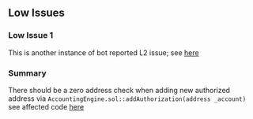 [L2]: https://github.com/code-423n4/2023-10-opendollar/blob/main/bot-report.md#l2-missing-checks-for-address-0-when-assigning-values-to-address-state-variables
[L2 Snippet]: https://github.com/open-dollar/od-contracts/blob/dev/src/contracts/AccountingEngine.sol#L37-L39

## Low Issues
### Low Issue 1
This is another instance of bot reported L2 issue; see [here][L2] 

### Summary
There should be a zero address check when adding new authorized address via ```AccountingEngine.sol::addAuthorization(address _account)``` see affected code [here][L2 Snippet]